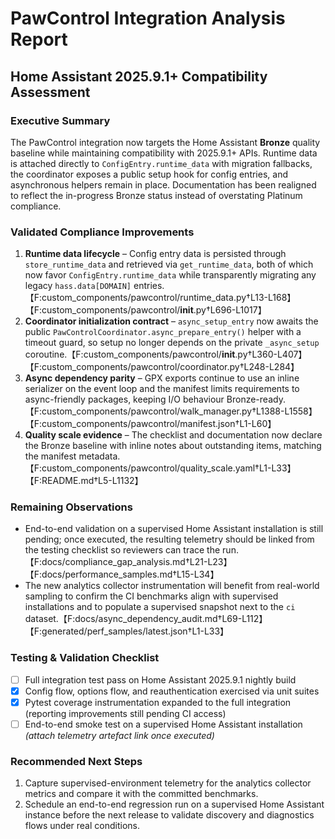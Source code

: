# PawControl Integration Analysis Report
## Home Assistant 2025.9.1+ Compatibility Assessment

### Executive Summary
The PawControl integration now targets the Home Assistant **Bronze** quality baseline while maintaining compatibility with 2025.9.1+ APIs. Runtime data is attached directly to `ConfigEntry.runtime_data` with migration fallbacks, the coordinator exposes a public setup hook for config entries, and asynchronous helpers remain in place. Documentation has been realigned to reflect the in-progress Bronze status instead of overstating Platinum compliance.

### Validated Compliance Improvements

1. **Runtime data lifecycle** – Config entry data is persisted through `store_runtime_data` and retrieved via `get_runtime_data`, both of which now favor `ConfigEntry.runtime_data` while transparently migrating any legacy `hass.data[DOMAIN]` entries.【F:custom_components/pawcontrol/runtime_data.py†L13-L168】【F:custom_components/pawcontrol/__init__.py†L696-L1017】
2. **Coordinator initialization contract** – `async_setup_entry` now awaits the public `PawControlCoordinator.async_prepare_entry()` helper with a timeout guard, so setup no longer depends on the private `_async_setup` coroutine.【F:custom_components/pawcontrol/__init__.py†L360-L407】【F:custom_components/pawcontrol/coordinator.py†L248-L284】
3. **Async dependency parity** – GPX exports continue to use an inline serializer on the event loop and the manifest limits requirements to async-friendly packages, keeping I/O behaviour Bronze-ready.【F:custom_components/pawcontrol/walk_manager.py†L1388-L1558】【F:custom_components/pawcontrol/manifest.json†L1-L60】
4. **Quality scale evidence** – The checklist and documentation now declare the Bronze baseline with inline notes about outstanding items, matching the manifest metadata.【F:custom_components/pawcontrol/quality_scale.yaml†L1-L33】【F:README.md†L5-L1132】

### Remaining Observations

- End-to-end validation on a supervised Home Assistant installation is still pending; once executed, the resulting telemetry should be linked from the testing checklist so reviewers can trace the run.【F:docs/compliance_gap_analysis.md†L21-L23】【F:docs/performance_samples.md†L15-L34】
- The new analytics collector instrumentation will benefit from real-world sampling to confirm the CI benchmarks align with supervised installations and to populate a supervised snapshot next to the `ci` dataset.【F:docs/async_dependency_audit.md†L69-L112】【F:generated/perf_samples/latest.json†L1-L33】

### Testing & Validation Checklist

- [ ] Full integration test pass on Home Assistant 2025.9.1 nightly build
- [x] Config flow, options flow, and reauthentication exercised via unit suites
- [x] Pytest coverage instrumentation expanded to the full integration (reporting improvements still pending CI access)
- [ ] End-to-end smoke test on a supervised Home Assistant installation _(attach telemetry artefact link once executed)_

### Recommended Next Steps

1. Capture supervised-environment telemetry for the analytics collector metrics and compare it with the committed benchmarks.
2. Schedule an end-to-end regression run on a supervised Home Assistant instance before the next release to validate discovery and diagnostics flows under real conditions.
